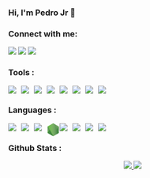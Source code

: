 ### Hi, I'm Pedro Jr 👋
<!--
## I'm a Front-End Developer!

- 🔭 I’m currently developing a mobile app
- 🌱 I’m currently learning advanced concepts of React Native
- 👯 I’m looking to collaborate with other content creators
- 🥅 2020 Goals: Contribute more to Open Source projects
- ⚡ Fun fact: I love to run and crossfit

-->

### Connect with me:

<div>
  <a href="https://instagram.com/prdsj91" target="_blank"><img src="https://img.shields.io/badge/-Instagram-%23E4405F?style=for-the-badge&logo=instagram&logoColor=white" target="_blank"></a>
  <a href="https://www.linkedin.com/in/prdsj/" target="_blank"><img src="https://img.shields.io/badge/-LinkedIn-%230077B5?style=for-the-badge&logo=linkedin&logoColor=white" target="_blank"></a>
  <a href = "mailto:prdsj91@gmail.com"><img src="https://img.shields.io/badge/-Gmail-%23333?style=for-the-badge&logo=gmail&logoColor=white" target="_blank"></a>
</div>

### Tools :

<div>
<!--
<img align="left" alt="Visual Studio Code" width="26px" src="https://raw.githubusercontent.com/github/explore/80688e429a7d4ef2fca1e82350fe8e3517d3494d/topics/visual-studio-code/visual-studio-code.png" />
<img align="left" alt="Git" width="26px" src="https://raw.githubusercontent.com/github/explore/80688e429a7d4ef2fca1e82350fe8e3517d3494d/topics/git/git.png" />
<img align="left" alt="GitHub" width="26px" src="https://raw.githubusercontent.com/github/explore/78df643247d429f6cc873026c0622819ad797942/topics/github/github.png" />
<img align="left" alt="Terminal" width="26px" src="https://raw.githubusercontent.com/github/explore/80688e429a7d4ef2fca1e82350fe8e3517d3494d/topics/terminal/terminal.png" />
-->
<img align="left" width="26px" src="https://cdn.jsdelivr.net/gh/devicons/devicon/icons/vscode/vscode-original.svg" />
<!-- <img align="left" width="26px" src="https://cdn.jsdelivr.net/gh/devicons/devicon/icons/git/git-original-wordmark.svg" /> -->
<!-- <img align="left" width="26px" src="https://cdn.jsdelivr.net/gh/devicons/devicon/icons/git/git-plain-wordmark.svg" /> -->
<img align="left" width="26px" src="https://cdn.jsdelivr.net/gh/devicons/devicon/icons/git/git-plain.svg" />
<img align="left" width="26px" src="https://cdn.jsdelivr.net/gh/devicons/devicon/icons/jira/jira-original.svg" />
<img align="left" width="26px" src="https://cdn.jsdelivr.net/gh/devicons/devicon/icons/firebase/firebase-plain.svg" />
<img align="left" width="26px" src="https://cdn.jsdelivr.net/gh/devicons/devicon/icons/bitbucket/bitbucket-original.svg" />
<img align="left" width="26px" src="https://cdn.jsdelivr.net/gh/devicons/devicon/icons/canva/canva-original.svg" />
<img align="left" width="26px" src="https://cdn.jsdelivr.net/gh/devicons/devicon/icons/devicon/devicon-original.svg" />
<img align="left" width="26px" src="https://cdn.jsdelivr.net/gh/devicons/devicon/icons/handlebars/handlebars-original.svg" />
  


  

  

                   
</div>

<br />

### Languages :

<!-- 
<div>
<img align="left" alt="HTML5" width="26px" src="https://raw.githubusercontent.com/github/explore/80688e429a7d4ef2fca1e82350fe8e3517d3494d/topics/html/html.png" />
<img align="left" alt="CSS3" width="26px" src="https://raw.githubusercontent.com/github/explore/80688e429a7d4ef2fca1e82350fe8e3517d3494d/topics/css/css.png" />
<img align="left" alt="JavaScript" width="26px" src="https://raw.githubusercontent.com/github/explore/80688e429a7d4ef2fca1e82350fe8e3517d3494d/topics/javascript/javascript.png" />
<img align="left" alt="React" width="26px" src="https://raw.githubusercontent.com/github/explore/e94815998e4e0713912fed477a1f346ec04c3da2/topics/react/react.png" />
<img align="left" alt="Node.js" width="26px" src="https://raw.githubusercontent.com/github/explore/80688e429a7d4ef2fca1e82350fe8e3517d3494d/topics/nodejs/nodejs.png" />
<img align="left" alt="MySQL" width="26px" src="https://raw.githubusercontent.com/github/explore/80688e429a7d4ef2fca1e82350fe8e3517d3494d/topics/mysql/mysql.png" />
<img align="left" alt="MongoDB" width="26px" src="https://raw.githubusercontent.com/github/explore/80688e429a7d4ef2fca1e82350fe8e3517d3494d/topics/mongodb/mongodb.png" />
</div>
-->

<img width="26px" align="left" src="https://cdn.jsdelivr.net/gh/devicons/devicon/icons/javascript/javascript-plain.svg" />
<!-- <img width="26px" align="left" src="https://cdn.jsdelivr.net/gh/devicons/devicon/icons/nodejs/nodejs-original.svg" /> -->
<img width="26px" align="left"src="https://cdn.jsdelivr.net/gh/devicons/devicon/icons/html5/html5-plain.svg" />
<img width="26px" align="left" src="https://cdn.jsdelivr.net/gh/devicons/devicon/icons/css3/css3-plain.svg" />
<!-- <img height="30" width="30px" align="left" src="https://cdn.jsdelivr.net/gh/devicons/devicon/icons/nodejs/nodejs-plain-wordmark.svg" /> -->
<img align="left" alt="Node.js" width="26px" src="https://raw.githubusercontent.com/github/explore/80688e429a7d4ef2fca1e82350fe8e3517d3494d/topics/nodejs/nodejs.png" />
<img width="26px" align="left" src="https://cdn.jsdelivr.net/gh/devicons/devicon/icons/react/react-original.svg" />
<img width="26px" align="left" src="https://cdn.jsdelivr.net/gh/devicons/devicon/icons/redux/redux-original.svg" />
<img width="26px" align="left" src="https://cdn.jsdelivr.net/gh/devicons/devicon/icons/mongodb/mongodb-plain.svg" />
<!-- <img width="26px" align="left" src="https://cdn.jsdelivr.net/gh/devicons/devicon/icons/mongodb/mongodb-original.svg" /> -->
<img width="26px" align="left" src="https://cdn.jsdelivr.net/gh/devicons/devicon/icons/mysql/mysql-plain-wordmark.svg" />
<!-- <img width="26px" align="left" src="https://cdn.jsdelivr.net/gh/devicons/devicon/icons/mysql/mysql-original-wordmark.svg" /> -->











<br />

### Github Stats :

<div align="center">
  <a href="https://github.com/rn-prdsj">
  <img height="180em" src="https://github-readme-stats.vercel.app/api?username=rn-prdsj&show_icons=true&theme=dark&include_all_commits=true&count_private=true"/>
  <img height="180em" src="https://github-readme-stats.vercel.app/api/top-langs/?username=rn-prdsj&layout=compact&langs_count=7&theme=dark"/>
</div>

